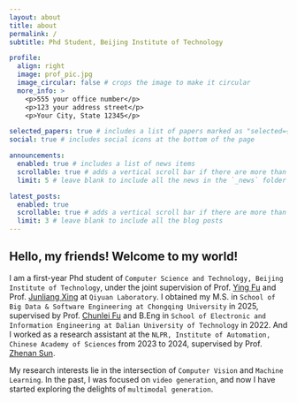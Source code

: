 ```yaml
---
layout: about
title: about
permalink: /
subtitle: Phd Student, Beijing Institute of Technology

profile:
  align: right
  image: prof_pic.jpg
  image_circular: false # crops the image to make it circular
  more_info: >
    <p>555 your office number</p>
    <p>123 your address street</p>
    <p>Your City, State 12345</p>

selected_papers: true # includes a list of papers marked as "selected={true}"
social: true # includes social icons at the bottom of the page

announcements:
  enabled: true # includes a list of news items
  scrollable: true # adds a vertical scroll bar if there are more than 3 news items
  limit: 5 # leave blank to include all the news in the `_news` folder

latest_posts:
  enabled: true
  scrollable: true # adds a vertical scroll bar if there are more than 3 new posts items
  limit: 3 # leave blank to include all the blog posts
---
```


Hello, my friends! Welcome to my world!
----

I am a first-year Phd student of `Computer Science and Technology, Beijing Institute of Technology`, under the joint supervision of Prof. [Ying Fu](https://ying-fu.github.io/) and Prof. [Junliang Xing](https://www.cs.tsinghua.edu.cn/info/1116/5088.htm) at `Qiyuan Laboratory`. I obtained my M.S. in `School of Big Data & Software Engineering at Chongqing University` in 2025, supervised by Prof. [Chunlei Fu](https://www.cse.cqu.edu.cn/info/2095/7374.htm) and B.Eng in `School of Electronic and Information Engineering at Dalian University of Technology` in 2022. And I worked as a research assistant at the `NLPR, Institute of Automation, Chinese Academy of Sciences` from 2023 to 2024, supervised by Prof. [Zhenan Sun](http://www.cbsr.ia.ac.cn/users/znsun/).

My research interests lie in the intersection of `Computer Vision` and `Machine Learning`. In the past, I was focused on `video generation`, and now I have started exploring the delights of `multimodal generation`.





